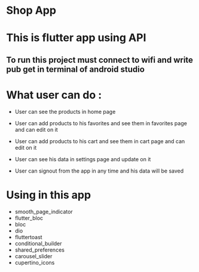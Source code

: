 # Shop App

# This is flutter app using API

## To run this project must connect to wifi and write pub get in terminal of android studio

# What user can do : 

- User can see the products in home page 

- User can add products to his favorites and see them in favorites page and can edit on it

- User can add products to his cart and see them in cart page and can edit on it

- User can see his data in settings page and update on it 

- User can signout from the app in any time and his data will be saved


# Using in this app 

- smooth_page_indicator
- flutter_bloc
- bloc
- dio
- fluttertoast
- conditional_builder
- shared_preferences
- carousel_slider
- cupertino_icons
